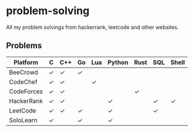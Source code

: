 # problem-solving
All my problem solvings from hackerrank, leetcode and other websites.

## Problems
| Platform   | C | C++ | Go | Lua | Python | Rust | SQL | Shell |
|------------|---|-----|----|-----|--------|------|-----|-------|
| BeeCrowd   | ✓ | ✓   | ✓  |     |        |      |     |       |
| CodeChef   | ✓ | ✓   |    | ✓   |        |      |     |       |
| CodeForces | ✓ | ✓   |    |     |        | ✓    |     |       |
| HackerRank | ✓ | ✓   |    |     | ✓      |      | ✓   | ✓     |
| LeetCode   | ✓ | ✓   | ✓  |     | ✓      |      | ✓   |       |
| SoloLearn  | ✓ |     | ✓  |     | ✓      |      |     |       |
